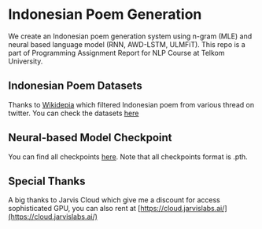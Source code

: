 # Indonesian Poem Generation
We create an Indonesian poem generation system using n-gram (MLE) and neural based language model (RNN, AWD-LSTM, ULMFiT). This repo is a part of Programming Assignment Report for NLP Course at Telkom University. 

## Indonesian Poem Datasets
Thanks to [Wikidepia](https://github.com/Wikidepia) which filtered Indonesian poem from various thread on twitter. You can check the datasets [here](https://github.com/Wikidepia/indonesian_datasets/tree/master/crawl/twitter-puisi)

## Neural-based Model Checkpoint
You can find all checkpoints [here](https://drive.google.com/drive/folders/1Dl9YZ1Vpy8rghfUUarqu3UmUXoejEnw6?usp=sharing). Note that all checkpoints format is .pth.

## Special Thanks
A big thanks to Jarvis Cloud which give me a discount for access sophisticated GPU, you can also rent at [https://cloud.jarvislabs.ai/](https://cloud.jarvislabs.ai/)

